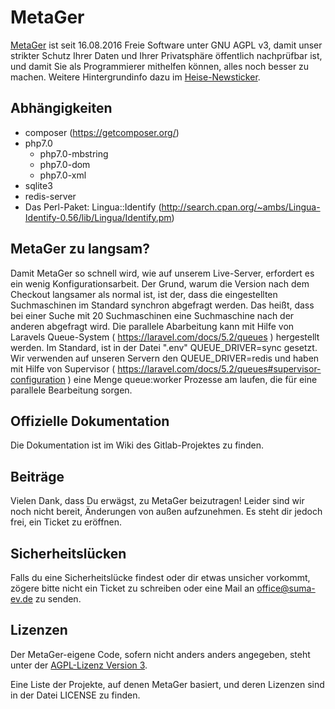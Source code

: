 # MetaGer

[MetaGer](https://metager.de) ist seit 16.08.2016 Freie Software unter GNU AGPL v3, damit unser strikter Schutz Ihrer Daten und Ihrer Privatsphäre 
öffentlich nachprüfbar ist, und damit Sie als Programmierer mithelfen können, alles noch besser zu machen. Weitere Hintergrundinfo dazu im 
<a href="http://heise.de/-3295586" target="_blank">Heise-Newsticker</a>.

## Abhängigkeiten
* composer (https://getcomposer.org/)
* php7.0
  * php7.0-mbstring
  * php7.0-dom
  * php7.0-xml
* sqlite3
* redis-server
* Das Perl-Paket: Lingua::Identify (http://search.cpan.org/~ambs/Lingua-Identify-0.56/lib/Lingua/Identify.pm)

## MetaGer zu langsam?
Damit MetaGer so schnell wird, wie auf unserem Live-Server, erfordert es ein wenig Konfigurationsarbeit. Der Grund, warum die Version nach dem Checkout langsamer als normal ist, ist der, dass die eingestellten Suchmaschinen im Standard synchron abgefragt werden.
Das heißt, dass bei einer Suche mit 20 Suchmaschinen eine Suchmaschine nach der anderen abgefragt wird.
Die parallele Abarbeitung kann mit Hilfe von Laravels Queue-System ( https://laravel.com/docs/5.2/queues ) hergestellt werden.
Im Standard, ist in der Datei ".env" QUEUE_DRIVER=sync gesetzt.
Wir verwenden auf unseren Servern den QUEUE_DRIVER=redis und haben mit Hilfe von Supervisor ( https://laravel.com/docs/5.2/queues#supervisor-configuration ) eine Menge queue:worker Prozesse am laufen, die für eine parallele Bearbeitung sorgen.

## Offizielle Dokumentation

Die Dokumentation ist im Wiki des Gitlab-Projektes zu finden.

## Beiträge

Vielen Dank, dass Du erwägst, zu MetaGer beizutragen!
Leider sind wir noch nicht bereit, Änderungen von außen aufzunehmen.
Es steht dir jedoch frei, ein Ticket zu eröffnen.

## Sicherheitslücken

Falls du eine Sicherheitslücke findest oder dir etwas unsicher vorkommt,
zögere bitte nicht ein Ticket zu schreiben oder eine Mail an [office@suma-ev.de](mailto:office@suma-ev.de) zu senden.

## Lizenzen

Der MetaGer-eigene Code, sofern nicht anders anders angegeben, steht unter der [AGPL-Lizenz Version 3](https://www.gnu.org/licenses/agpl-3.0).

Eine Liste der Projekte, auf denen MetaGer basiert, und deren Lizenzen sind in der Datei LICENSE zu finden. 
